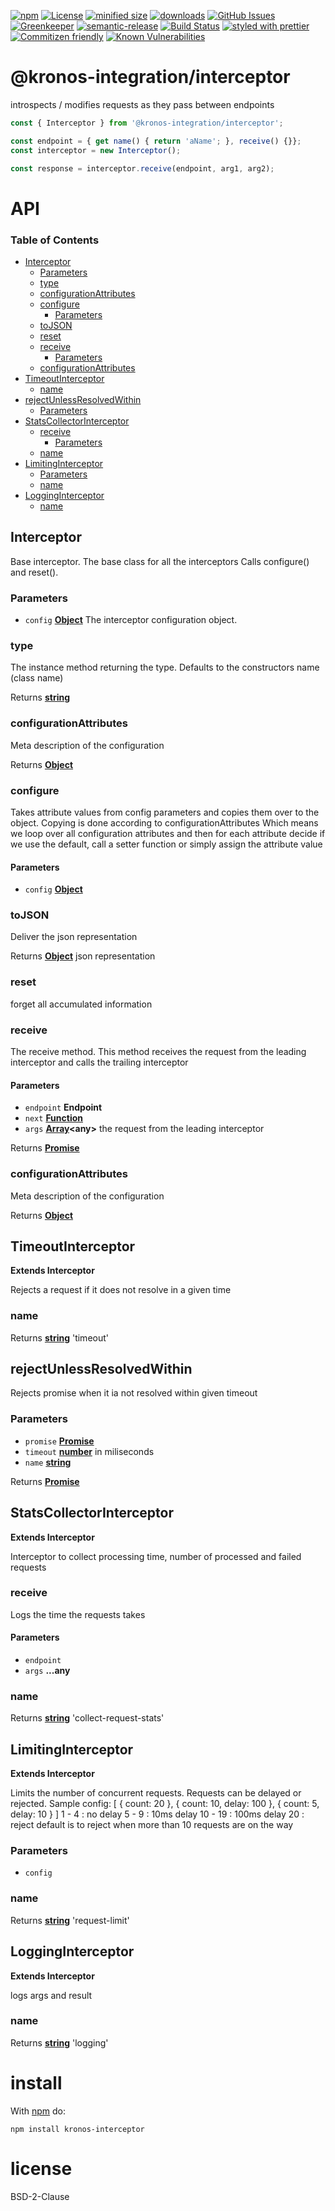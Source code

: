 [![npm](https://img.shields.io/npm/v/@kronos-integration/interceptor.svg)](https://www.npmjs.com/package/@kronos-integration/interceptor)
[![License](https://img.shields.io/badge/License-BSD%203--Clause-blue.svg)](https://opensource.org/licenses/BSD-3-Clause)
[![minified size](https://badgen.net/bundlephobia/min/@kronos-integration/interceptor)](https://bundlephobia.com/result?p=@kronos-integration/interceptor)
[![downloads](http://img.shields.io/npm/dm/@kronos-integration/interceptor.svg?style=flat-square)](https://npmjs.org/package/@kronos-integration/interceptor)
[![GitHub Issues](https://img.shields.io/github/issues/Kronos-Integration/interceptor.svg?style=flat-square)](https://github.com/Kronos-Integration/interceptor/issues)
[![Greenkeeper](https://badges.greenkeeper.io/Kronos-Integration/interceptor.svg)](https://greenkeeper.io/)
[![semantic-release](https://img.shields.io/badge/%20%20%F0%9F%93%A6%F0%9F%9A%80-semantic--release-e10079.svg)](https://github.com/Kronos-Integration/interceptor)
[![Build Status](https://secure.travis-ci.org/Kronos-Integration/interceptor.png)](http://travis-ci.org/Kronos-Integration/interceptor)
[![styled with prettier](https://img.shields.io/badge/styled_with-prettier-ff69b4.svg)](https://github.com/prettier/prettier)
[![Commitizen friendly](https://img.shields.io/badge/commitizen-friendly-brightgreen.svg)](http://commitizen.github.io/cz-cli/)
[![Known Vulnerabilities](https://snyk.io/test/github/Kronos-Integration/interceptor/badge.svg)](https://snyk.io/test/github/Kronos-Integration/interceptor)

# @kronos-integration/interceptor

introspects / modifies requests as they pass between endpoints

<!-- skip-example -->

```javascript
const { Interceptor } from '@kronos-integration/interceptor';

const endpoint = { get name() { return 'aName'; }, receive() {}};
const interceptor = new Interceptor();

const response = interceptor.receive(endpoint, arg1, arg2);
```

# API

<!-- Generated by documentation.js. Update this documentation by updating the source code. -->

### Table of Contents

-   [Interceptor](#interceptor)
    -   [Parameters](#parameters)
    -   [type](#type)
    -   [configurationAttributes](#configurationattributes)
    -   [configure](#configure)
        -   [Parameters](#parameters-1)
    -   [toJSON](#tojson)
    -   [reset](#reset)
    -   [receive](#receive)
        -   [Parameters](#parameters-2)
    -   [configurationAttributes](#configurationattributes-1)
-   [TimeoutInterceptor](#timeoutinterceptor)
    -   [name](#name)
-   [rejectUnlessResolvedWithin](#rejectunlessresolvedwithin)
    -   [Parameters](#parameters-3)
-   [StatsCollectorInterceptor](#statscollectorinterceptor)
    -   [receive](#receive-1)
        -   [Parameters](#parameters-4)
    -   [name](#name-1)
-   [LimitingInterceptor](#limitinginterceptor)
    -   [Parameters](#parameters-5)
    -   [name](#name-2)
-   [LoggingInterceptor](#logginginterceptor)
    -   [name](#name-3)

## Interceptor

Base interceptor. The base class for all the interceptors
Calls configure() and reset().

### Parameters

-   `config` **[Object](https://developer.mozilla.org/docs/Web/JavaScript/Reference/Global_Objects/Object)** The interceptor configuration object.

### type

The instance method returning the type.
Defaults to the constructors name (class name)

Returns **[string](https://developer.mozilla.org/docs/Web/JavaScript/Reference/Global_Objects/String)** 

### configurationAttributes

Meta description of the configuration

Returns **[Object](https://developer.mozilla.org/docs/Web/JavaScript/Reference/Global_Objects/Object)** 

### configure

Takes attribute values from config parameters
and copies them over to the object.
Copying is done according to configurationAttributes
Which means we loop over all configuration attributes
and then for each attribute decide if we use the default, call a setter function
or simply assign the attribute value

#### Parameters

-   `config` **[Object](https://developer.mozilla.org/docs/Web/JavaScript/Reference/Global_Objects/Object)** 

### toJSON

Deliver the json representation

Returns **[Object](https://developer.mozilla.org/docs/Web/JavaScript/Reference/Global_Objects/Object)** json representation

### reset

forget all accumulated information

### receive

The receive method. This method receives the request from the leading interceptor and calls the
trailing interceptor

#### Parameters

-   `endpoint` **Endpoint** 
-   `next` **[Function](https://developer.mozilla.org/docs/Web/JavaScript/Reference/Statements/function)** 
-   `args` **[Array](https://developer.mozilla.org/docs/Web/JavaScript/Reference/Global_Objects/Array)&lt;any>** the request from the leading interceptor

Returns **[Promise](https://developer.mozilla.org/docs/Web/JavaScript/Reference/Global_Objects/Promise)** 

### configurationAttributes

Meta description of the configuration

Returns **[Object](https://developer.mozilla.org/docs/Web/JavaScript/Reference/Global_Objects/Object)** 

## TimeoutInterceptor

**Extends Interceptor**

Rejects a request if it does not resolve in a given time

### name

Returns **[string](https://developer.mozilla.org/docs/Web/JavaScript/Reference/Global_Objects/String)** 'timeout'

## rejectUnlessResolvedWithin

Rejects promise when it ia not resolved within given timeout

### Parameters

-   `promise` **[Promise](https://developer.mozilla.org/docs/Web/JavaScript/Reference/Global_Objects/Promise)** 
-   `timeout` **[number](https://developer.mozilla.org/docs/Web/JavaScript/Reference/Global_Objects/Number)** in miliseconds
-   `name` **[string](https://developer.mozilla.org/docs/Web/JavaScript/Reference/Global_Objects/String)** 

Returns **[Promise](https://developer.mozilla.org/docs/Web/JavaScript/Reference/Global_Objects/Promise)** 

## StatsCollectorInterceptor

**Extends Interceptor**

Interceptor to collect processing time, number of processed and
failed requests

### receive

Logs the time the requests takes

#### Parameters

-   `endpoint`  
-   `args` **...any** 

### name

Returns **[string](https://developer.mozilla.org/docs/Web/JavaScript/Reference/Global_Objects/String)** 'collect-request-stats'

## LimitingInterceptor

**Extends Interceptor**

Limits the number of concurrent requests.
Requests can be delayed or rejected.
Sample config:
[
 { count: 20 },
 { count: 10, delay:  100 },
 { count:  5, delay:   10 }
]
 1 -  4 : no delay
 5 -  9 : 10ms delay
10 - 19 : 100ms delay
20      : reject
default is to reject when more than 10 requests are on the way

### Parameters

-   `config`  

### name

Returns **[string](https://developer.mozilla.org/docs/Web/JavaScript/Reference/Global_Objects/String)** 'request-limit'

## LoggingInterceptor

**Extends Interceptor**

logs args and result

### name

Returns **[string](https://developer.mozilla.org/docs/Web/JavaScript/Reference/Global_Objects/String)** 'logging'

# install

With [npm](http://npmjs.org) do:

```shell
npm install kronos-interceptor
```

# license

BSD-2-Clause
